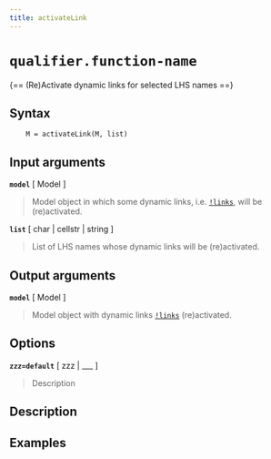 ```yaml
---
title: activateLink
---
```


# `qualifier.function-name`

{== (Re)Activate dynamic links for selected LHS names ==}


## Syntax 

        M = activateLink(M, list)


## Input arguments 

__`model`__ [ Model ] 
>
> Model object in which some dynamic links, i.e.
>[`!links`](irislang/links), will be (re)activated.
>

__`list`__ [ char | cellstr | string ] 
>
> List of LHS names whose dynamic links will be (re)activated.
>

## Output arguments 

__`model`__ [ Model ] 
>
> Model object with dynamic links [`!links`](irislang/links)
> (re)activated.
>

## Options 

__`zzz=default`__ [ zzz | ___ ]
> 
> Description
> 


## Description 



## Examples

```matlab
```

